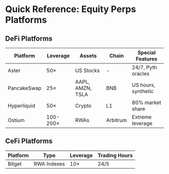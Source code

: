 # Quick Reference: Equity Perps Platforms

## DeFi Platforms

| Platform | Leverage | Assets | Chain | Special Features |
|----------|----------|--------|-------|------------------|
| Aster | 50× | US Stocks | - | 24/7, Pyth oracles |
| PancakeSwap | 25× | AAPL, AMZN, TSLA | BNB | US hours, synthetic |
| Hyperliquid | 50× | Crypto | L1 | 80% market share |
| Ostium | 100-200× | RWAs | Arbitrum | Extreme leverage |

## CeFi Platforms

| Platform | Type | Leverage | Trading Hours |
|----------|------|----------|---------------|
| Bitget | RWA Indexes | 10× | 24/5 |

